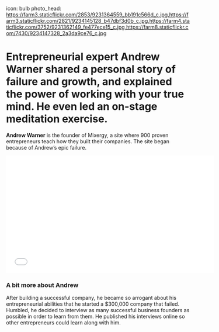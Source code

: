 icon: bulb
photo_head: https://farm3.staticflickr.com/2853/9231364559_bb191c566d_c.jpg,https://farm3.staticflickr.com/2821/9234145128_b47dbf3d0b_c.jpg,https://farm4.staticflickr.com/3752/9231362149_fe477ece15_c.jpg,https://farm8.staticflickr.com/7430/9234147328_2a3da9ce76_c.jpg

# Entrepreneurial expert Andrew Warner shared a personal story of failure and growth, and explained the power of working with your true mind. He even led an on-stage meditation exercise.

<div class="zig-zags_blue"></div>

**Andrew Warner** is the founder of Mixergy, a site where 900 proven entrepreneurs teach how they built their companies. The site began because of Andrew’s epic failure.

<div class="line-canvas"></div>

<iframe src="//player.vimeo.com/video/70277457?byline=0&amp;portrait=0&amp;color=adbf27" width="570" height="321" frameborder="0" webkitallowfullscreen mozallowfullscreen allowfullscreen></iframe>

<div class="line-canvas"></div>

### A bit more about Andrew

After building a successful company, he became so arrogant about his entrepreneurial abilities that he started a $300,000 company that failed. Humbled, he decided to interview as many successful business founders as possible in order to learn from them. He published his interviews online so other entrepreneurs could learn along with him.
